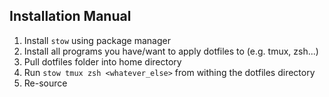 ## Installation Manual
1. Install `stow` using package manager
2. Install all programs you have/want to apply dotfiles to (e.g. tmux, zsh...)
3. Pull dotfiles folder into home directory
4. Run `stow tmux zsh <whatever_else>` from withing the dotfiles directory
5. Re-source
